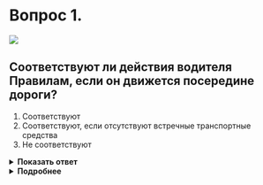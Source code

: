 # Вопрос 1.

![](https://s1.auto.drom.ru/i24227/pdd/tickets/2016/1542608492.jpg)

## Соответствуют ли действия водителя Правилам, если он движется посередине дороги?

1. Соответствуют
2. Соответствуют, если отсутствуют встречные транспортные средства
3. Не соответствуют

<details>
<summary><b>Показать ответ</b></summary>
Правильный ответ: 3
</details>
<details>
<summary><b>Подробнее</b></summary>
Водитель должен занимать сторону дороги, предназначенную для движения в данном направлении. Так как у нас правостороннее движение, он должен занять правую сторону дороги. Движение посередине дороги является нарушением.
(Пункты 1.4, 9.1 ПДД)
</details>